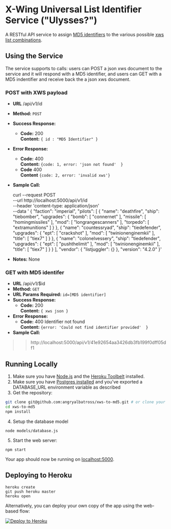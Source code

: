 # X-Wing Universal List Identifier Service ("Ulysses?")

A RESTful API service to assign [MD5 identifiers](https://en.wikipedia.org/wiki/MD5) to the various possible [xws list combinations](https://github.com/elistevens/xws-spec).

## Using the Service

The service supports to calls: users can POST a json xws document to the service and it will respond with a MD5 identifier, and users can GET with a MD5 indentifier and receive back the a json xws document.

### POST with XWS payload
* **URL**
  /api/v1/id
* **Method:**
  `POST`
* **Success Response:**
  * **Code:** 200 <br />
    **Content:** `{ id : "MD5 Identifier" }`
* **Error Response:**
  * **Code:** 400 <br />
    **Content:** `{code: 1, error: 'json not found'  }`
  * **Code** 400 <br />
    **Content** `{code: 2, error: 'invalid xws'}`  
* **Sample Call:**

    curl --request POST \
      --url http://localhost:5000/api/v1/id \
      --header 'content-type: application/json' \
      --data '  {
    					"faction": "imperial",
    					"pilots": [
    						{
    							"name": "deathfire",
    							"ship": "tiebomber",
    							"upgrades": {
    								"bomb": [
    									"connernet"
    								],
    								"missile": [
    									"homingmissiles"
    								],
    								"mod": [
    									"longrangescanners"
    								],
    								"torpedo": [
    									"extramunitions"
    								]
    							}
    						},
    						{
    							"name": "countessryad",
    							"ship": "tiedefender",
    							"upgrades": {
    								"ept": [
    									"crackshot"
    								],
    								"mod": [
    									"twinionenginemkii"
    								],
    								"title": [
    									"tiex7"
    								]
    							}
    						},
    						{
    							"name": "colonelvessery",
    							"ship": "tiedefender",
    							"upgrades": {
    								"ept": [
    									"pushthelimit"
    								],
    								"mod": [
    									"twinionenginemkii"
    								],
    								"title": [
    									"tiex7"
    								]
    							}
    						}
    					],
    					"vendor": {
    						"listjuggler": {}
    					},
    					"version": "4.2.0"
    				}'
* **Notes:**
    None
### GET with MD5 identifer
* **URL**
  /api/v1/$id
* **Method:**
  `GET`
*  **URL Params** 
   **Required:**
   `id=[MD5 identifier]`
* **Success Response:**
  * **Code:** 200 <br />
    **Content:** `{ xws json }`
* **Error Response:**
  * **Code:** 400 Identifier not found <br />
    **Content:** `{error: 'Could not find identifier provided'  }`
* **Sample Call:**
>>http://localhost:5000/api/v1/41e92654aa3426db3fb199f0dff05df1 

## Running Locally

1) Make sure you have [Node.js](http://nodejs.org/) and the [Heroku Toolbelt](https://toolbelt.heroku.com/) installed.
2) Make sure you have [Postgres installed](https://devcenter.heroku.com/articles/heroku-postgresql)  and you've exported a DATABASE_URL environment variable as described
3) Get the repository:
```sh
git clone git@github.com:angryalbatross/xws-to-md5.git # or clone your own fork
cd xws-to-md5
npm install
````
4) Setup the database model
```
node models/database.js
````
5) Start the web server:
```
npm start
```

Your app should now be running on [localhost:5000](http://localhost:5000/).

## Deploying to Heroku

```
heroku create
git push heroku master
heroku open
```

Alternatively, you can deploy your own copy of the app using the web-based flow:

[![Deploy to Heroku](https://www.herokucdn.com/deploy/button.png)](https://heroku.com/deploy)

